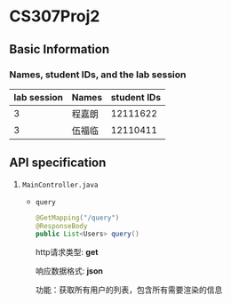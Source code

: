 
# CS307Proj2                        

## Basic Information                                           

### Names, student IDs, and the lab session

| **lab session** | **Names** | **student IDs** |
| --------------- | --------- | --------------- |
| 3               | 程嘉朗    | 12111622        |
| 3               | 伍福临    | 12110411        |



#### 



## API specification

1. `MainController.java`

   - `query`

     ```java
     @GetMapping("/query")
     @ResponseBody
     public List<Users> query()
     ```

     http请求类型: **get**

     响应数据格式: **json**

     功能：获取所有用户的列表，包含所有需要渲染的信息

